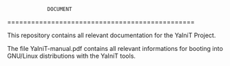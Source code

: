                  DOCUMENT
===============================================

This repository contains all relevant documentation for
the YaIniT Project.

The file 
YaIniT-manual.pdf 
contains all relevant informations
for booting into GNU/Linux distributions with the YaIniT tools.
  
